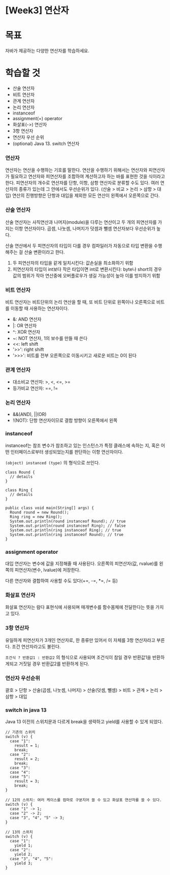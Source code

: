 # [Week3] 연산자
# **목표**

자바가 제공하는 다양한 연산자를 학습하세요.

# **학습할 것**

- 산술 연산자
- 비트 연산자
- 관계 연산자
- 논리 연산자
- instanceof
- assignment(=) operator
- 화살표(->) 연산자
- 3항 연산자
- 연산자 우선 순위
- (optional) Java 13. switch 연산자

### **연산자**

연산자는 연산을 수행하는 기호를 말한다. 연산을 수행하기 위해서는 연산자와 피연산자가 필요하고 연산자와 피연산자를 조합하여 계산하고자 하는 바를 표현한 것을 식이라고 한다. 피연산자의 개수로 연산자를 단항, 이항, 삼항 연산자로 분류할 수도 있다. 여러 연산자의 종류가 있는데 그 안에서도 우선순위가 있다. (산술 > 비교 > 논리 > 삼항 > 대입) 연산의 진행방향은 단항과 대입을 제외한 모든 연산이 왼쪽에서 오른쪽으로 간다.

### **산술 연산자**

산술 연산자는 사칙연산과 나머지(module)을 다루는 연산이고 두 개의 피연산자를 가지는 이항 연산자이다. 곱셈, 나눗셈, 나머지가 덧셈과 뺄셈 연산자보다 우선순위가 높다.

산술 연산에서 두 피연산자의 타입이 다를 경우 컴파일러가 자동으로 타입 변환을 수행해주는 걸 산술 변환이라고 한다.

1. 두 피연산자의 타입을 같게 일치시킨다: 값손실을 최소화하기 위함
2. 피연산자의 타입이 int보다 작은 타입이면 int로 변환시킨다: byte나 short의 경우 값의 범위가 작아 연산중에 오버플로우가 생길 가능성이 높아 이를 방지하기 위함

### **비트 연산자**

비트 연산자는 비트단위의 논리 연산을 할 때, 또 비트 단위로 왼쪽이나 오른쪽으로 비트를 이동할 때 사용하는 연산자이다.

- &: AND 연산자
- |: OR 연산자
- ^: XOR 연산자
- ~: NOT 연산자, 1의 보수를 만들 때 쓴다
- <<: left shift
- '>>': right shift
- '>>>': 비트를 전부 오른쪽으로 이동시키고 새로운 비트는 0이 된다

### **관계 연산자**

- 대소비교 연산자: >, <, <=, >=
- 등가비교 연산자: ==, !=

### **논리 연산자**

- &&(AND), ||(OR)
- !(NOT): 단항 연산자이므로 결합 방향이 오른쪽에서 왼쪽

### **instanceof**

instanceof는 참조 변수가 참조하고 있는 인스턴스가 특정 클래스에 속하는 지, 혹은 어떤 인터페이스로부터 생성되었는지를 판단하는 이항 연산자이다.

`(object) instanced (type)` 의 형식으로 쓰인다.

```
class Round {
  // details
}

class Ring {
  // details
}

public class void main(String[] args) {
  Round round = new Round();
  Ring ring = new Ring();
  System.out.println(round instanceof Round); // true
  System.out.println(round instanceof Ring); // false
  System.out.println(ring instanceof Ring); // true
  System.out.println(ring instanceof Round); // true
}
```

### **assignment operator**

대입 연산자는 변수에 값을 지정해줄 때 사용된다. 오른쪽의 피연산자(값, rvalue)를 왼쪽의 피연산자(변수, lvalue)에 저장한다.

다른 연산자와 결합하여 사용할 수도 있다(+=, -=, *=, /= 등)

### **화살표 연산자**

화살표 연산자는 람다 표현식에 사용되며 매개변수를 함수몸체에 전달한다는 뜻을 가지고 있다.

### **3항 연산자**

유일하게 피연산자가 3개인 연산자로, 한 종류만 있어서 이 자체를 3항 연산자라고 부른다. 조건 연산자라고도 불린다.

`조건식 ? 반환값1 : 반환값2` 의 형식으로 사용되며 조건식이 참일 경우 반환값1을 반환하게되고 거짓일 경우 반환값2를 반환하게 된다.

### **연산자 우선순위**

괄호 > 단항 > 산술(곱셈, 나눗셈, 나머지) > 산술(덧셈, 뺄셈) > 비트 > 관계 > 논리 > 삼항 > 대입

### **switch in java 13**

Java 13 이전의 스위치문과 다르게 break을 생략하고 yield를 사용할 수 있게 되었다.

```
// 기존의 스위치
switch (v) {
  case "1":
    result = 1;
    break;
  case "2":
    result = 2;
    break;
  case "3":
  case "4":
  case "5":
    result = 3;
    break;
}

// 12의 스위치: 여러 케이스를 컴마로 구분지어 쓸 수 있고 화살표 연산자를 쓸 수 있다.
switch (v) {
  case "1" -> 1;
  case "2" -> 2;
  case "3", "4", "5" -> 3;
}

// 13의 스위치
switch (v) {
  case "1":
    yield 1;
  case "2":
    yield 2;
  case "3", "4", "5":
    yield 3;
}
```
